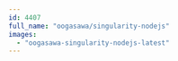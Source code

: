 ```yaml
---
id: 4407
full_name: "oogasawa/singularity-nodejs"
images: 
  - "oogasawa-singularity-nodejs-latest"
---
```

